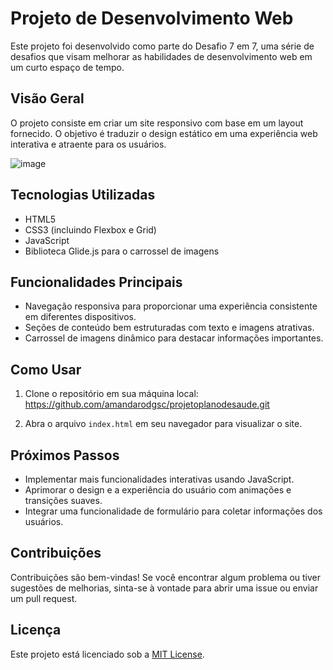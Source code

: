# Projeto de Desenvolvimento Web

Este projeto foi desenvolvido como parte do Desafio 7 em 7, uma série de desafios que visam melhorar as habilidades de desenvolvimento web em um curto espaço de tempo.

## Visão Geral

O projeto consiste em criar um site responsivo com base em um layout fornecido. O objetivo é traduzir o design estático em uma experiência web interativa e atraente para os usuários.

![image](https://github.com/amandarodgsc/projetoplanodesaude/assets/111945316/74d21ff7-4316-41b4-be79-44dacd7992ce)


## Tecnologias Utilizadas

- HTML5
- CSS3 (incluindo Flexbox e Grid)
- JavaScript
- Biblioteca Glide.js para o carrossel de imagens

## Funcionalidades Principais

- Navegação responsiva para proporcionar uma experiência consistente em diferentes dispositivos.
- Seções de conteúdo bem estruturadas com texto e imagens atrativas.
- Carrossel de imagens dinâmico para destacar informações importantes.

## Como Usar

1. Clone o repositório em sua máquina local:
   https://github.com/amandarodgsc/projetoplanodesaude.git

3. Abra o arquivo `index.html` em seu navegador para visualizar o site.

## Próximos Passos

- Implementar mais funcionalidades interativas usando JavaScript.
- Aprimorar o design e a experiência do usuário com animações e transições suaves.
- Integrar uma funcionalidade de formulário para coletar informações dos usuários.

## Contribuições

Contribuições são bem-vindas! Se você encontrar algum problema ou tiver sugestões de melhorias, sinta-se à vontade para abrir uma issue ou enviar um pull request.

## Licença

Este projeto está licenciado sob a [MIT License](LICENSE).

